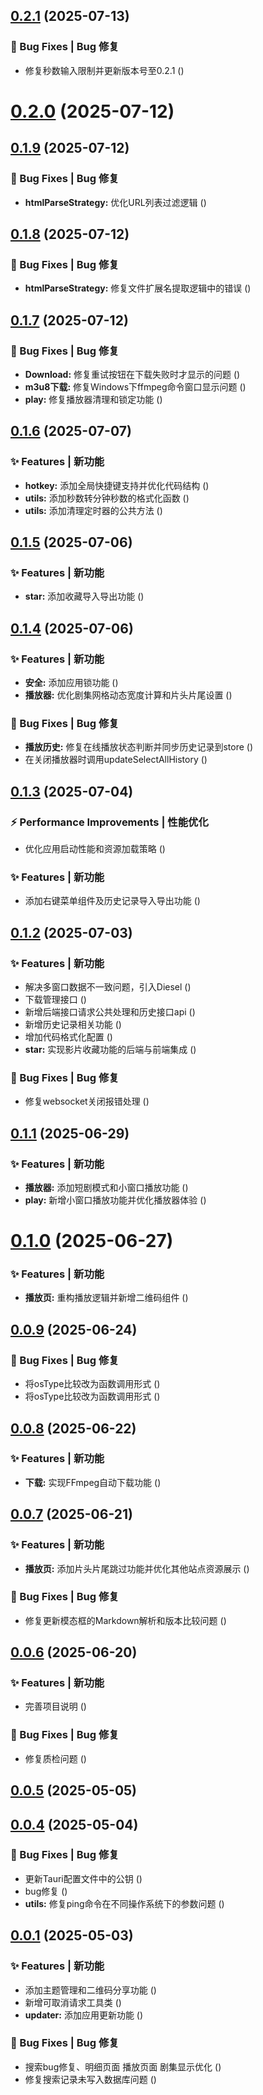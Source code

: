 ## [0.2.1](https://github.com/fangcongyang/vop/compare/v0.2.0...v0.2.1) (2025-07-13)


### 🐛 Bug Fixes | Bug 修复

* 修复秒数输入限制并更新版本号至0.2.1 ([](https://github.com/fangcongyang/vop/commit/9e52075))



# [0.2.0](https://github.com/fangcongyang/vop/compare/0.2.0...v0.2.0) (2025-07-12)



## [0.1.9](https://github.com/fangcongyang/vop/compare/0.1.9...v0.1.9) (2025-07-12)


### 🐛 Bug Fixes | Bug 修复

* **htmlParseStrategy:** 优化URL列表过滤逻辑 ([](https://github.com/fangcongyang/vop/commit/8688480))



## [0.1.8](https://github.com/fangcongyang/vop/compare/0.1.7...0.1.8) (2025-07-12)


### 🐛 Bug Fixes | Bug 修复

* **htmlParseStrategy:** 修复文件扩展名提取逻辑中的错误 ([](https://github.com/fangcongyang/vop/commit/af345c0))



## [0.1.7](https://github.com/fangcongyang/vop/compare/v0.1.6...0.1.7) (2025-07-12)


### 🐛 Bug Fixes | Bug 修复

* **Download:** 修复重试按钮在下载失败时才显示的问题 ([](https://github.com/fangcongyang/vop/commit/452db0d))
* **m3u8下载:** 修复Windows下ffmpeg命令窗口显示问题 ([](https://github.com/fangcongyang/vop/commit/7821cd2))
* **play:** 修复播放器清理和锁定功能 ([](https://github.com/fangcongyang/vop/commit/e50fdc2))



## [0.1.6](https://github.com/fangcongyang/vop/compare/0.1.6...v0.1.6) (2025-07-07)


### ✨ Features | 新功能

* **hotkey:** 添加全局快捷键支持并优化代码结构 ([](https://github.com/fangcongyang/vop/commit/ccd9d27))
* **utils:** 添加秒数转分钟秒数的格式化函数 ([](https://github.com/fangcongyang/vop/commit/0e4bec9))
* **utils:** 添加清理定时器的公共方法 ([](https://github.com/fangcongyang/vop/commit/2fc9a13))



## [0.1.5](https://github.com/fangcongyang/vop/compare/0.1.5...v0.1.5) (2025-07-06)


### ✨ Features | 新功能

* **star:** 添加收藏导入导出功能 ([](https://github.com/fangcongyang/vop/commit/fb85dab))



## [0.1.4](https://github.com/fangcongyang/vop/compare/0.1.4...v0.1.4) (2025-07-06)


### ✨ Features | 新功能

* **安全:** 添加应用锁功能 ([](https://github.com/fangcongyang/vop/commit/a42215a))
* **播放器:** 优化剧集网格动态宽度计算和片头片尾设置 ([](https://github.com/fangcongyang/vop/commit/8bacc7a))


### 🐛 Bug Fixes | Bug 修复

* **播放历史:** 修复在线播放状态判断并同步历史记录到store ([](https://github.com/fangcongyang/vop/commit/0c696e0))
* 在关闭播放器时调用updateSelectAllHistory ([](https://github.com/fangcongyang/vop/commit/ee6b755))



## [0.1.3](https://github.com/fangcongyang/vop/compare/0.1.3...v0.1.3) (2025-07-04)


### ⚡ Performance Improvements | 性能优化

* 优化应用启动性能和资源加载策略 ([](https://github.com/fangcongyang/vop/commit/c837886))


### ✨ Features | 新功能

* 添加右键菜单组件及历史记录导入导出功能 ([](https://github.com/fangcongyang/vop/commit/d7a9ea0))



## [0.1.2](https://github.com/fangcongyang/vop/compare/0.1.2...v0.1.2) (2025-07-03)


### ✨ Features | 新功能

* 解决多窗口数据不一致问题，引入Diesel ([](https://github.com/fangcongyang/vop/commit/eb45cb3))
* 下载管理接口 ([](https://github.com/fangcongyang/vop/commit/20c1e7f))
* 新增后端接口请求公共处理和历史接口api ([](https://github.com/fangcongyang/vop/commit/da96752))
* 新增历史记录相关功能 ([](https://github.com/fangcongyang/vop/commit/5846589))
* 增加代码格式化配置 ([](https://github.com/fangcongyang/vop/commit/c800c68))
* **star:** 实现影片收藏功能的后端与前端集成 ([](https://github.com/fangcongyang/vop/commit/98ea182))


### 🐛 Bug Fixes | Bug 修复

* 修复websocket关闭报错处理 ([](https://github.com/fangcongyang/vop/commit/35c98bc))



## [0.1.1](https://github.com/fangcongyang/vop/compare/0.1.1...v0.1.1) (2025-06-29)


### ✨ Features | 新功能

* **播放器:** 添加短剧模式和小窗口播放功能 ([](https://github.com/fangcongyang/vop/commit/0321a8c))
* **play:** 新增小窗口播放功能并优化播放器体验 ([](https://github.com/fangcongyang/vop/commit/bf470ae))



# [0.1.0](https://github.com/fangcongyang/vop/compare/0.1.0...v0.1.0) (2025-06-27)


### ✨ Features | 新功能

* **播放页:** 重构播放逻辑并新增二维码组件 ([](https://github.com/fangcongyang/vop/commit/61fc8df))



## [0.0.9](https://github.com/fangcongyang/vop/compare/0.0.9...v0.0.9) (2025-06-24)


### 🐛 Bug Fixes | Bug 修复

* 将osType比较改为函数调用形式 ([](https://github.com/fangcongyang/vop/commit/24adb73))
* 将osType比较改为函数调用形式 ([](https://github.com/fangcongyang/vop/commit/4273e02))



## [0.0.8](https://github.com/fangcongyang/vop/compare/0.0.8...v0.0.8) (2025-06-22)


### ✨ Features | 新功能

* **下载:** 实现FFmpeg自动下载功能 ([](https://github.com/fangcongyang/vop/commit/de0b216))



## [0.0.7](https://github.com/fangcongyang/vop/compare/0.0.7...v0.0.7) (2025-06-21)


### ✨ Features | 新功能

* **播放页:** 添加片头片尾跳过功能并优化其他站点资源展示 ([](https://github.com/fangcongyang/vop/commit/e397544))


### 🐛 Bug Fixes | Bug 修复

* 修复更新模态框的Markdown解析和版本比较问题 ([](https://github.com/fangcongyang/vop/commit/f236fd5))



## [0.0.6](https://github.com/fangcongyang/vop/compare/0.0.6...v0.0.6) (2025-06-20)


### ✨ Features | 新功能

* 完善项目说明 ([](https://github.com/fangcongyang/vop/commit/6c7388b))


### 🐛 Bug Fixes | Bug 修复

* 修复质检问题 ([](https://github.com/fangcongyang/vop/commit/8be6737))



## [0.0.5](https://github.com/fangcongyang/vop/compare/0.0.5...v0.0.5) (2025-05-05)



## [0.0.4](https://github.com/fangcongyang/vop/compare/0.0.4...v0.0.4) (2025-05-04)


### 🐛 Bug Fixes | Bug 修复

* 更新Tauri配置文件中的公钥 ([](https://github.com/fangcongyang/vop/commit/650a477))
* bug修复 ([](https://github.com/fangcongyang/vop/commit/c373179))
* **utils:** 修复ping命令在不同操作系统下的参数问题 ([](https://github.com/fangcongyang/vop/commit/c00d332))



## [0.0.1](https://github.com/fangcongyang/vop/compare/0.0.1...v0.0.1) (2025-05-03)


### ✨ Features | 新功能

* 添加主题管理和二维码分享功能 ([](https://github.com/fangcongyang/vop/commit/3b41bc1))
* 新增可取消请求工具类 ([](https://github.com/fangcongyang/vop/commit/f1a3709))
* **updater:** 添加应用更新功能 ([](https://github.com/fangcongyang/vop/commit/d5e5e0e))


### 🐛 Bug Fixes | Bug 修复

* 搜索bug修复、明细页面 播放页面 剧集显示优化 ([](https://github.com/fangcongyang/vop/commit/c42f3d9))
* 修复搜索记录未写入数据库问题 ([](https://github.com/fangcongyang/vop/commit/d4c77ac))




